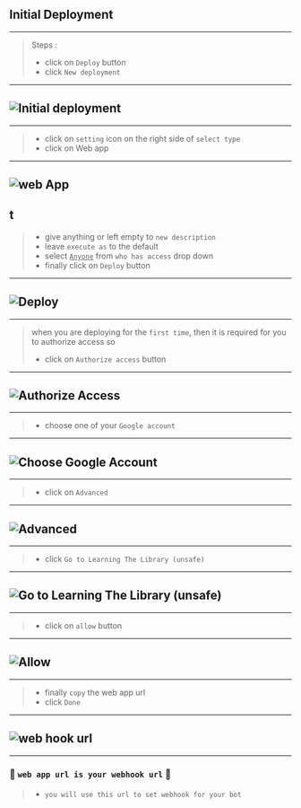 ## Initial Deployment

---

> Steps :
>
> - click on `Deploy` button
> - click `New deployment`

---

## ![Initial deployment](/assets/G7.png)

---

> - click on `setting` icon on the right side of `select type`
> - click on Web app

---

## ![web App](/assets/G8.png)

## t

> - give anything or left empty to `new description`
> - leave `execute as` to the default
> - select <u>`Anyone`</u> from `who has access` drop down
> - finally click on `Deploy` button

---

## ![Deploy](/assets/G9.png)

---

> when you are deploying for the `first time`, then it is required for you to authorize access so
>
> - click on `Authorize access` button

---

## ![Authorize Access](/assets/G10.png)

---

> - choose one of your `Google account`

---

## ![Choose Google Account](/assets/G11.png)

---

> - click on `Advanced`

---

## ![Advanced](/assets/G12.png)

---

> - click `Go to Learning The Library (unsafe)`

---

## ![Go to Learning The Library (unsafe)](/assets/G13.png)

---

> - click on `allow` button

---

## ![Allow](/assets/G14.png)

---

> - finally `copy` the web app url
> - click `Done`

---

## ![web hook url](/assets/G15.png)

---

###  🌟 `web app url is your webhook url` 🌟

> - `you will use this url to set webhook for your bot `


